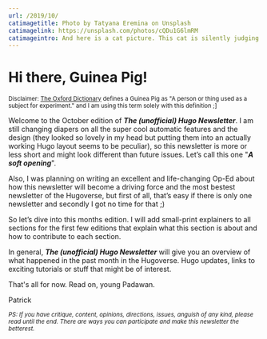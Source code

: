 ```yaml
---
url: /2019/10/
catimagetitle: Photo by Tatyana Eremina on Unsplash
catimagelink: https://unsplash.com/photos/cQDu1G6lmRM
catimageintro: And here is a cat picture. This cat is silently judging you.
---
```


# Hi there, Guinea Pig!

<small>Disclaimer: [The Oxford Dictionary](https://www.lexico.com/en/definition/guinea_pig) defines a Guinea Pig as "A person or thing used as a subject for experiment." and I am using this term solely with this definition ;]</small>

Welcome to the October edition of **_The (unofficial) Hugo Newsletter_**. I am still changing diapers on all the super cool automatic features and the design (they looked so lovely in my head but putting them into an actually working Hugo layout seems to be peculiar), so this newsletter is more or less short and might look different than future issues. Let’s call this one "**_A soft opening_**".

Also, I was planning on writing an excellent and life-changing Op-Ed about how this newsletter will become a driving force and the most bestest newsletter of the Hugoverse, but first of all, that’s easy if there is only one newsletter and secondly I got no time for that ;)

So let’s dive into this months edition. I will add small-print explainers to all sections for the first few editions that explain what this section is about and how to contribute to each section.

In general, **_The (unofficial) Hugo Newsletter_** will give you an overview of what happened in the past month in the Hugoverse. Hugo updates, links to exciting tutorials or stuff that might be of interest.

That's all for now. Read on, young Padawan. 

Patrick

<small>_PS: If you have critique, content, opinions, directions, issues, anguish of any kind, please read until the end. There are ways you can participate and make this newsletter the betterest._</small>
